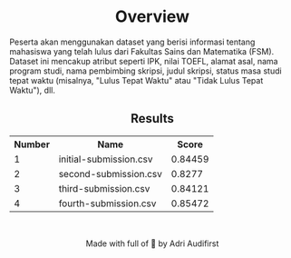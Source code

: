 <h1 align="center">Overview</h1>
<p>Peserta akan menggunakan dataset yang berisi informasi tentang mahasiswa yang telah lulus dari Fakultas Sains dan Matematika (FSM). Dataset ini mencakup atribut seperti IPK, nilai TOEFL, alamat asal, nama program studi, nama pembimbing skripsi, judul skripsi, status masa studi tepat waktu (misalnya, "Lulus Tepat Waktu" atau "Tidak Lulus Tepat Waktu"), dll.</p>

<h2 align="center">Results</h2>
<table>
  <tr>
    <th>Number</th>
    <th>Name</th>
    <th>Score</th>
  </tr>
  <tr>
    <td>1</td>
    <td>initial-submission.csv</td>
    <td>0.84459</td>
  </tr>
  <tr>
    <td>2</td>
    <td>second-submission.csv</td>
    <td>0.8277</td>
  </tr>
  <tr>
    <td>3</td>
    <td>third-submission.csv</td>
    <td>0.84121</td>
  </tr>
  <tr>
    <td>4</td>
    <td>fourth-submission.csv</td>
    <td>0.85472</td>
  </tr>
</table>

</br>

<p align="center">Made with full of &#128150; by Adri Audifirst</p>
